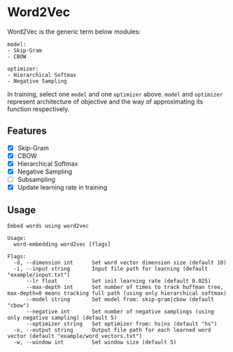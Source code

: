 # Word2Vec

Word2Vec is the generic term below modules:

```
model:
- Skip-Gram
- CBOW

optimizer:
- Hierarchical Softmax
- Negative Sampling
```

In training, select one `model` and one `optimizer` above. `model` and `optimizer` represent architecture of objective and the way of approximating its function respectively.

## Features

- [x] Skip-Gram
- [x] CBOW
- [x] Hierarchical Softmax
- [x] Negative Sampling
- [ ] Subsampling
- [x] Update learning rate in training

## Usage

```
Embed words using word2vec

Usage:
  word-embedding word2vec [flags]

Flags:
  -d, --dimension int      Set word vector dimension size (default 10)
  -i, --input string       Input file path for learning (default "example/input.txt")
      --lr float           Set init learning rate (default 0.025)
      --max-depth int      Set number of times to track huffman tree, max-depth=0 means tracking full path (using only hierarchical softmax)
      --model string       Set model from: skip-gram|cbow (default "cbow")
      --negative int       Set number of negative samplings (using only negative sampling) (default 5)
      --optimizer string   Set optimizer from: hs|ns (default "hs")
  -o, --output string      Output file path for each learned word vector (default "example/word_vectors.txt")
  -w, --window int         Set window size (default 5)
```
